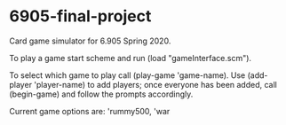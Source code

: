# 6905-final-project
Card game simulator for 6.905 Spring 2020.

To play a game start scheme and run (load "gameInterface.scm").

To select which game to play call (play-game 'game-name). Use
(add-player 'player-name) to add players; once everyone has been
added, call (begin-game) and follow the prompts accordingly.

Current game options are: 'rummy500, 'war
